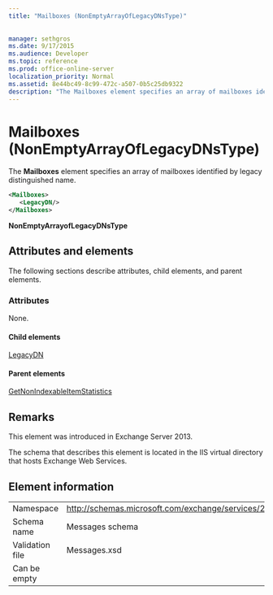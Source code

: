 ```yaml
---
title: "Mailboxes (NonEmptyArrayOfLegacyDNsType)"
 
 
manager: sethgros
ms.date: 9/17/2015
ms.audience: Developer
ms.topic: reference
ms.prod: office-online-server
localization_priority: Normal
ms.assetid: 8e44bc49-8c99-472c-a507-0b5c25db9322
description: "The Mailboxes element specifies an array of mailboxes identified by legacy distinguished name."
---
```


# Mailboxes (NonEmptyArrayOfLegacyDNsType)

The **Mailboxes** element specifies an array of mailboxes identified by legacy distinguished name. 
  
```XML
<Mailboxes>
   <LegacyDN/>
</Mailboxes>
```

 **NonEmptyArrayofLegacyDNsType**
## Attributes and elements

The following sections describe attributes, child elements, and parent elements.
  
### Attributes

None.
  
#### Child elements

[LegacyDN](legacydn.md)
  
#### Parent elements

[GetNonIndexableItemStatistics](getnonindexableitemstatistics.md)
  
## Remarks

This element was introduced in Exchange Server 2013.
  
The schema that describes this element is located in the IIS virtual directory that hosts Exchange Web Services.
  
## Element information

|||
|:-----|:-----|
|Namespace  <br/> |http://schemas.microsoft.com/exchange/services/2006/messages  <br/> |
|Schema name  <br/> |Messages schema  <br/> |
|Validation file  <br/> |Messages.xsd  <br/> |
|Can be empty  <br/> ||
   

